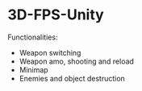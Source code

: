 # 3D-FPS-Unity
Functionalities: 
- Weapon switching 
- Weapon amo, shooting and reload 
- Minimap 
- Enemies and object destruction
